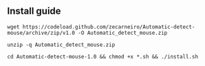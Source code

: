 ## Install guide

```
wget https://codeload.github.com/zecarneiro/Automatic-detect-mouse/archive/zip/v1.0 -O Automatic_detect_mouse.zip
```
```
unzip -q Automatic_detect_mouse.zip
```
```
cd Automatic-detect-mouse-1.0 && chmod +x *.sh && ./install.sh
```
